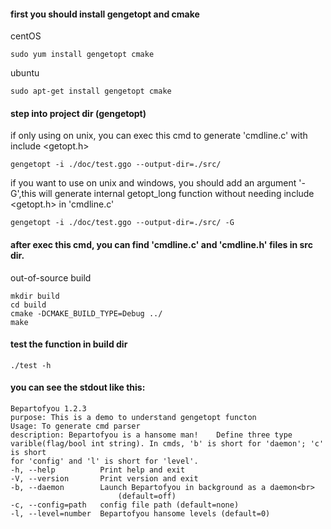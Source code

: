 #### first you should install gengetopt and cmake
centOS

	sudo yum install gengetopt cmake
ubuntu

	sudo apt-get install gengetopt cmake
#### step into project dir (gengetopt)
if only using on unix, you can exec this cmd to generate 'cmdline.c' with include <getopt.h>

	gengetopt -i ./doc/test.ggo --output-dir=./src/ 
if you want to use on unix and windows, you should add an argument '-G',this will generate internal getopt_long function without needing include <getopt.h> in 'cmdline.c'

	gengetopt -i ./doc/test.ggo --output-dir=./src/ -G
#### after exec this cmd, you can find 'cmdline.c' and 'cmdline.h' files in src dir.
out-of-source  build

	mkdir build
	cd build
	cmake -DCMAKE_BUILD_TYPE=Debug ../
	make
#### test the function in build dir
	./test -h
#### you can see the stdout like this:
	Bepartofyou 1.2.3
	purpose: This is a demo to understand gengetopt functon
	Usage: To generate cmd parser
	description: Bepartofyou is a hansome man!    Define three type 
	varible(flag/bool int string). In cmds, 'b' is short for 'daemon'; 'c' is short 
	for 'config' and 'l' is short for 'level'. 
	-h, --help          Print help and exit
	-V, --version       Print version and exit
	-b, --daemon        Launch Bepartofyou in background as a daemon<br>
							(default=off)
	-c, --config=path   config file path (default=none)
	-l, --level=number  Bepartofyou hansome levels (default=0)
